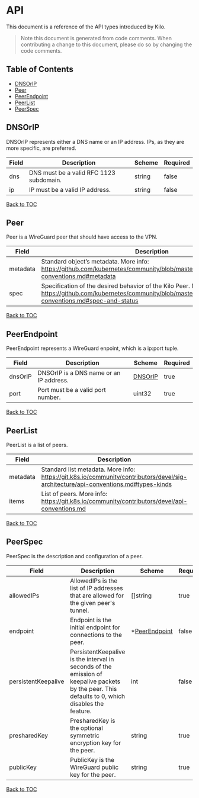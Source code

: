 # API
This document is a reference of the API types introduced by Kilo.

> Note this document is generated from code comments. When contributing a change to this document, please do so by changing the code comments.

## Table of Contents
* [DNSOrIP](#dnsorip)
* [Peer](#peer)
* [PeerEndpoint](#peerendpoint)
* [PeerList](#peerlist)
* [PeerSpec](#peerspec)

## DNSOrIP

DNSOrIP represents either a DNS name or an IP address. IPs, as they are more specific, are preferred.

| Field | Description | Scheme | Required |
| ----- | ----------- | ------ | -------- |
| dns | DNS must be a valid RFC 1123 subdomain. | string | false |
| ip | IP must be a valid IP address. | string | false |

[Back to TOC](#table-of-contents)

## Peer

Peer is a WireGuard peer that should have access to the VPN.

| Field | Description | Scheme | Required |
| ----- | ----------- | ------ | -------- |
| metadata | Standard object’s metadata. More info: https://github.com/kubernetes/community/blob/master/contributors/devel/api-conventions.md#metadata | [metav1.ObjectMeta](https://kubernetes.io/docs/reference/generated/kubernetes-api/v1.21/#objectmeta-v1-meta) | false |
| spec | Specification of the desired behavior of the Kilo Peer. More info: https://github.com/kubernetes/community/blob/master/contributors/devel/api-conventions.md#spec-and-status | [PeerSpec](#peerspec) | true |

[Back to TOC](#table-of-contents)

## PeerEndpoint

PeerEndpoint represents a WireGuard enpoint, which is a ip:port tuple.

| Field | Description | Scheme | Required |
| ----- | ----------- | ------ | -------- |
| dnsOrIP | DNSOrIP is a DNS name or an IP address. | [DNSOrIP](#dnsorip) | true |
| port | Port must be a valid port number. | uint32 | true |

[Back to TOC](#table-of-contents)

## PeerList

PeerList is a list of peers.

| Field | Description | Scheme | Required |
| ----- | ----------- | ------ | -------- |
| metadata | Standard list metadata. More info: https://git.k8s.io/community/contributors/devel/sig-architecture/api-conventions.md#types-kinds | [metav1.ListMeta](https://kubernetes.io/docs/reference/generated/kubernetes-api/v1.21/#listmeta-v1-meta) | false |
| items | List of peers. More info: https://git.k8s.io/community/contributors/devel/api-conventions.md | [][Peer](#peer) | true |

[Back to TOC](#table-of-contents)

## PeerSpec

PeerSpec is the description and configuration of a peer.

| Field | Description | Scheme | Required |
| ----- | ----------- | ------ | -------- |
| allowedIPs | AllowedIPs is the list of IP addresses that are allowed for the given peer's tunnel. | []string | true |
| endpoint | Endpoint is the initial endpoint for connections to the peer. | *[PeerEndpoint](#peerendpoint) | false |
| persistentKeepalive | PersistentKeepalive is the interval in seconds of the emission of keepalive packets by the peer. This defaults to 0, which disables the feature. | int | false |
| presharedKey | PresharedKey is the optional symmetric encryption key for the peer. | string | true |
| publicKey | PublicKey is the WireGuard public key for the peer. | string | true |

[Back to TOC](#table-of-contents)
